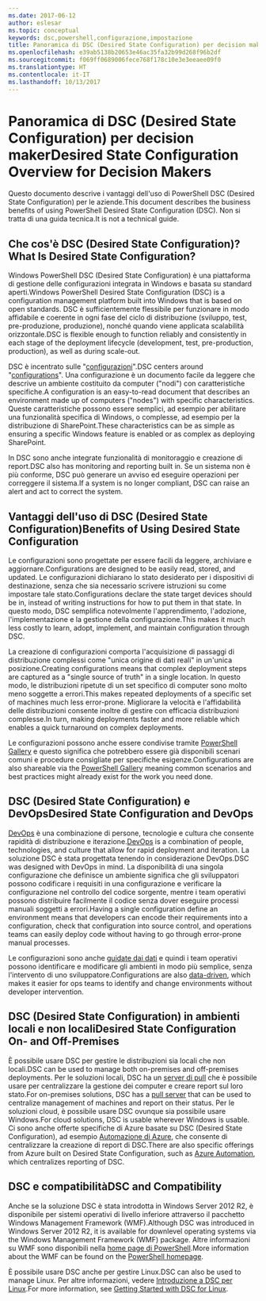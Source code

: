 ```yaml
---
ms.date: 2017-06-12
author: eslesar
ms.topic: conceptual
keywords: dsc,powershell,configurazione,impostazione
title: Panoramica di DSC (Desired State Configuration) per decision maker
ms.openlocfilehash: e39ab5138b20653e46ac35fa32b99d268f96b2df
ms.sourcegitcommit: f069ff0689006fece768f178c10e3e3eeaee09f0
ms.translationtype: HT
ms.contentlocale: it-IT
ms.lasthandoff: 10/13/2017
---
```

# <a name="desired-state-configuration-overview-for-decision-makers"></a><span data-ttu-id="e2750-103">Panoramica di DSC (Desired State Configuration) per decision maker</span><span class="sxs-lookup"><span data-stu-id="e2750-103">Desired State Configuration Overview for Decision Makers</span></span>

<span data-ttu-id="e2750-104">Questo documento descrive i vantaggi dell'uso di PowerShell DSC (Desired State Configuration) per le aziende.</span><span class="sxs-lookup"><span data-stu-id="e2750-104">This document describes the business benefits of using PowerShell Desired State Configuration (DSC).</span></span> <span data-ttu-id="e2750-105">Non si tratta di una guida tecnica.</span><span class="sxs-lookup"><span data-stu-id="e2750-105">It is not a technical guide.</span></span>

## <a name="what-is-desired-state-configuration"></a><span data-ttu-id="e2750-106">Che cos'è DSC (Desired State Configuration)?</span><span class="sxs-lookup"><span data-stu-id="e2750-106">What Is Desired State Configuration?</span></span>

<span data-ttu-id="e2750-107">Windows PowerShell DSC (Desired State Configuration) è una piattaforma di gestione delle configurazioni integrata in Windows e basata su standard aperti.</span><span class="sxs-lookup"><span data-stu-id="e2750-107">Windows PowerShell Desired State Configuration (DSC) is a configuration management platform built into Windows that is based on open standards.</span></span> <span data-ttu-id="e2750-108">DSC è sufficientemente flessibile per funzionare in modo affidabile e coerente in ogni fase del ciclo di distribuzione (sviluppo, test, pre-produzione, produzione), nonché quando viene applicata scalabilità orizzontale.</span><span class="sxs-lookup"><span data-stu-id="e2750-108">DSC is flexible enough to function reliably and consistently in each stage of the deployment lifecycle (development, test, pre-production, production), as well as during scale-out.</span></span> 

<span data-ttu-id="e2750-109">DSC è incentrato sulle "[configurazioni](https://msdn.microsoft.com/en-us/powershell/dsc/configurations)".</span><span class="sxs-lookup"><span data-stu-id="e2750-109">DSC centers around "[configurations](https://msdn.microsoft.com/en-us/powershell/dsc/configurations)".</span></span>
<span data-ttu-id="e2750-110">Una configurazione è un documento facile da leggere che descrive un ambiente costituito da computer ("nodi") con caratteristiche specifiche.</span><span class="sxs-lookup"><span data-stu-id="e2750-110">A configuration is an easy-to-read document that describes an environment made up of computers ("nodes") with specific characteristics.</span></span> <span data-ttu-id="e2750-111">Queste caratteristiche possono essere semplici, ad esempio per abilitare una funzionalità specifica di Windows, o complesse, ad esempio per la distribuzione di SharePoint.</span><span class="sxs-lookup"><span data-stu-id="e2750-111">These characteristics can be as simple as ensuring a specific Windows feature is enabled or as complex as deploying SharePoint.</span></span> 

<span data-ttu-id="e2750-112">In DSC sono anche integrate funzionalità di monitoraggio e creazione di report.</span><span class="sxs-lookup"><span data-stu-id="e2750-112">DSC also has monitoring and reporting built in.</span></span> <span data-ttu-id="e2750-113">Se un sistema non è più conforme, DSC può generare un avviso ed eseguire operazioni per correggere il sistema.</span><span class="sxs-lookup"><span data-stu-id="e2750-113">If a system is no longer compliant, DSC can raise an alert and act to correct the system.</span></span> 

## <a name="benefits-of-using-desired-state-configuration"></a><span data-ttu-id="e2750-114">Vantaggi dell'uso di DSC (Desired State Configuration)</span><span class="sxs-lookup"><span data-stu-id="e2750-114">Benefits of Using Desired State Configuration</span></span>

<span data-ttu-id="e2750-115">Le configurazioni sono progettate per essere facili da leggere, archiviare e aggiornare.</span><span class="sxs-lookup"><span data-stu-id="e2750-115">Configurations are designed to be easily read, stored, and updated.</span></span> <span data-ttu-id="e2750-116">Le configurazioni dichiarano lo stato desiderato per i dispositivi di destinazione, senza che sia necessario scrivere istruzioni su come impostare tale stato.</span><span class="sxs-lookup"><span data-stu-id="e2750-116">Configurations declare the state target devices should be in, instead of writing instructions for how to put them in that state.</span></span> <span data-ttu-id="e2750-117">In questo modo, DSC semplifica notevolmente l'apprendimento, l'adozione, l'implementazione e la gestione della configurazione.</span><span class="sxs-lookup"><span data-stu-id="e2750-117">This makes it much less costly to learn, adopt, implement, and maintain configuration through DSC.</span></span> 

<span data-ttu-id="e2750-118">La creazione di configurazioni comporta l'acquisizione di passaggi di distribuzione complessi come "unica origine di dati reali" in un'unica posizione.</span><span class="sxs-lookup"><span data-stu-id="e2750-118">Creating configurations means that complex deployment steps are captured as a "single source of truth" in a single location.</span></span> <span data-ttu-id="e2750-119">In questo modo, le distribuzioni ripetute di un set specifico di computer sono molto meno soggette a errori.</span><span class="sxs-lookup"><span data-stu-id="e2750-119">This makes repeated deployments of a specific set of machines much less error-prone.</span></span> <span data-ttu-id="e2750-120">Migliorare la velocità e l'affidabilità delle distribuzioni consente inoltre di gestire con efficacia distribuzioni complesse.</span><span class="sxs-lookup"><span data-stu-id="e2750-120">In turn, making deployments faster and more reliable which enables a quick turnaround on complex deployments.</span></span>

<span data-ttu-id="e2750-121">Le configurazioni possono anche essere condivise tramite [PowerShell Gallery](https://powershellgallery.com) e questo significa che potrebbero essere già disponibili scenari comuni e procedure consigliate per specifiche esigenze.</span><span class="sxs-lookup"><span data-stu-id="e2750-121">Configurations are also shareable via the [PowerShell Gallery](https://powershellgallery.com) meaning common scenarios and best practices might already exist for the work you need done.</span></span>


## <a name="desired-state-configuration-and-devops"></a><span data-ttu-id="e2750-122">DSC (Desired State Configuration) e DevOps</span><span class="sxs-lookup"><span data-stu-id="e2750-122">Desired State Configuration and DevOps</span></span>

<span data-ttu-id="e2750-123">[DevOps](http://blogs.technet.com/b/ashleymcglone/archive/2015/11/20/devops-for-n00bs-ie-windows-people.aspx) è una combinazione di persone, tecnologie e cultura che consente rapidità di distribuzione e iterazione.</span><span class="sxs-lookup"><span data-stu-id="e2750-123">[DevOps](http://blogs.technet.com/b/ashleymcglone/archive/2015/11/20/devops-for-n00bs-ie-windows-people.aspx) is a combination of people, technologies, and culture that allow for rapid deployment and iteration.</span></span> <span data-ttu-id="e2750-124">La soluzione DSC è stata progettata tenendo in considerazione DevOps.</span><span class="sxs-lookup"><span data-stu-id="e2750-124">DSC was designed with DevOps in mind.</span></span> <span data-ttu-id="e2750-125">La disponibilità di una singola configurazione che definisce un ambiente significa che gli sviluppatori possono codificare i requisiti in una configurazione e verificare la configurazione nel controllo del codice sorgente, mentre i team operativi possono distribuire facilmente il codice senza dover eseguire processi manuali soggetti a errori.</span><span class="sxs-lookup"><span data-stu-id="e2750-125">Having a single configuration define an environment means that developers can encode their requirements into a configuration, check that configuration into source control, and operations teams can easily deploy code without having to go through error-prone manual processes.</span></span> 

<span data-ttu-id="e2750-126">Le configurazioni sono anche [guidate dai dati](https://msdn.microsoft.com/en-us/powershell/dsc/configdata) e quindi i team operativi possono identificare e modificare gli ambienti in modo più semplice, senza l'intervento di uno sviluppatore.</span><span class="sxs-lookup"><span data-stu-id="e2750-126">Configurations are also [data-driven](https://msdn.microsoft.com/en-us/powershell/dsc/configdata), which makes it easier for ops teams to identify and change environments without developer intervention.</span></span> 

## <a name="desired-state-configuration-on--and-off-premises"></a><span data-ttu-id="e2750-127">DSC (Desired State Configuration) in ambienti locali e non locali</span><span class="sxs-lookup"><span data-stu-id="e2750-127">Desired State Configuration On- and Off-Premises</span></span>

<span data-ttu-id="e2750-128">È possibile usare DSC per gestire le distribuzioni sia locali che non locali.</span><span class="sxs-lookup"><span data-stu-id="e2750-128">DSC can be used to manage both on-premises and off-premises deployments.</span></span> <span data-ttu-id="e2750-129">Per le soluzioni locali, DSC ha un [server di pull](https://msdn.microsoft.com/en-us/powershell/dsc/pullserver) che è possibile usare per centralizzare la gestione dei computer e creare report sul loro stato.</span><span class="sxs-lookup"><span data-stu-id="e2750-129">For on-premises solutions, DSC has a [pull server](https://msdn.microsoft.com/en-us/powershell/dsc/pullserver) that can be used to centralize management of machines and report on their status.</span></span> <span data-ttu-id="e2750-130">Per le soluzioni cloud, è possibile usare DSC ovunque sia possibile usare Windows.</span><span class="sxs-lookup"><span data-stu-id="e2750-130">For cloud solutions, DSC is usable wherever Windows is usable.</span></span> <span data-ttu-id="e2750-131">Ci sono anche offerte specifiche di Azure basate su DSC (Desired State Configuration), ad esempio [Automazione di Azure](https://azure.microsoft.com/en-us/documentation/services/automation/), che consente di centralizzare la creazione di report di DSC.</span><span class="sxs-lookup"><span data-stu-id="e2750-131">There are also specific offerings from Azure built on Desired State Configuration, such as [Azure Automation](https://azure.microsoft.com/en-us/documentation/services/automation/), which centralizes reporting of DSC.</span></span> 

## <a name="dsc-and-compatibility"></a><span data-ttu-id="e2750-132">DSC e compatibilità</span><span class="sxs-lookup"><span data-stu-id="e2750-132">DSC and Compatibility</span></span>

<span data-ttu-id="e2750-133">Anche se la soluzione DSC è stata introdotta in Windows Server 2012 R2, è disponibile per sistemi operativi di livello inferiore attraverso il pacchetto Windows Management Framework (WMF).</span><span class="sxs-lookup"><span data-stu-id="e2750-133">Although DSC was introduced in Windows Server 2012 R2, it is available for downlevel operating systems via the Windows Management Framework (WMF) package.</span></span> <span data-ttu-id="e2750-134">Altre informazioni su WMF sono disponibili nella [home page di PowerShell](https://msdn.microsoft.com/en-us/powershell/).</span><span class="sxs-lookup"><span data-stu-id="e2750-134">More information about the WMF can be found on the [PowerShell homepage](https://msdn.microsoft.com/en-us/powershell/).</span></span> 

<span data-ttu-id="e2750-135">È possibile usare DSC anche per gestire Linux.</span><span class="sxs-lookup"><span data-stu-id="e2750-135">DSC can also be used to manage Linux.</span></span> <span data-ttu-id="e2750-136">Per altre informazioni, vedere [Introduzione a DSC per Linux](https://msdn.microsoft.com/en-us/powershell/dsc/lnxgettingstarted).</span><span class="sxs-lookup"><span data-stu-id="e2750-136">For more information, see [Getting Started with DSC for Linux](https://msdn.microsoft.com/en-us/powershell/dsc/lnxgettingstarted).</span></span>

